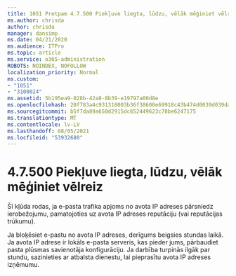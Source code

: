 ```yaml
---
title: 1051 Pretpam 4.7.500 Piekļuve liegta, lūdzu, vēlāk mēģiniet vēlreiz
ms.author: chrisda
author: chrisda
manager: dansimp
ms.date: 04/21/2020
ms.audience: ITPro
ms.topic: article
ms.service: o365-administration
ROBOTS: NOINDEX, NOFOLLOW
localization_priority: Normal
ms.custom:
- "1051"
- "3100024"
ms.assetid: 5b195ea9-028b-42a8-8b39-e19797a00d8e
ms.openlocfilehash: 20f783a4c931318003b36f38600e69918c43b474d0039d039da25684c865c5e9
ms.sourcegitcommit: b5f7da89a650d2915dc652449623c78be6247175
ms.translationtype: MT
ms.contentlocale: lv-LV
ms.lasthandoff: 08/05/2021
ms.locfileid: "53932680"
---
```

# <a name="47500-access-denied-please-try-again-later"></a>4.7.500 Piekļuve liegta, lūdzu, vēlāk mēģiniet vēlreiz

Šī kļūda rodas, ja e-pasta trafika apjoms no avota IP adreses pārsniedz ierobežojumu, pamatojoties uz avota IP adreses reputāciju (vai reputācijas trūkumu).

Ja bloķēsiet e-pastu no avota IP adreses, derīgums beigsies stundas laikā. Ja avota IP adrese ir lokāls e-pasta serveris, kas pieder jums, pārbaudiet pasta plūsmas savienotāja konfigurāciju. Ja darbība turpinās ilgāk par stundu, sazinieties ar atbalsta dienestu, lai pieprasītu avota IP adreses izņēmumu.
